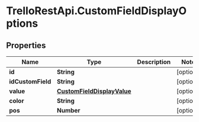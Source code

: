 # TrelloRestApi.CustomFieldDisplayOptions

## Properties

Name | Type | Description | Notes
------------ | ------------- | ------------- | -------------
**id** | **String** |  | [optional] 
**idCustomField** | **String** |  | [optional] 
**value** | [**CustomFieldDisplayValue**](CustomFieldDisplayValue.md) |  | [optional] 
**color** | **String** |  | [optional] 
**pos** | **Number** |  | [optional] 


